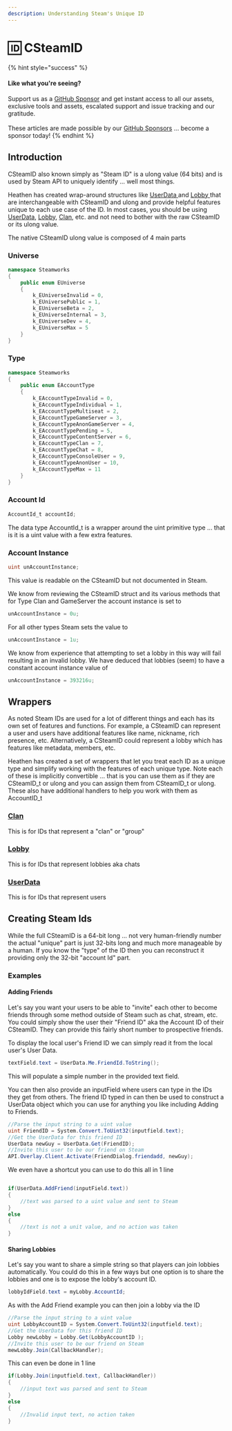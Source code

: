 ```yaml
---
description: Understanding Steam's Unique ID
---
```


# 🆔 CSteamID

{% hint style="success" %}
#### Like what you're seeing?

Support us as a [GitHub Sponsor](../../../become-a-sponsor/) and get instant access to all our assets, exclusive tools and assets, escalated support and issue tracking and our gratitude.\
\
These articles are made possible by our [GitHub Sponsors](../../../become-a-sponsor/) ... become a sponsor today!
{% endhint %}

## Introduction

CSteamID also known simply as "Steam ID" is a ulong value (64 bits) and is used by Steam API to uniquely identify ... well most things.&#x20;

Heathen has created wrap-around structures like [UserData ](../../../heathens-steamworks-complete/unity/data-layer/user-data.md)and [Lobby ](../../../heathens-steamworks-complete/unity/data-layer/lobby-data.md)that are interchangeable with CSteamID and ulong and provide helpful features unique to each use case of the ID. In most cases, you should be using [UserData](../../../heathens-steamworks-complete/unity/data-layer/user-data.md), [Lobby](../../../heathens-steamworks-complete/unity/data-layer/lobby-data.md), [Clan](../../../heathens-steamworks-complete/unity/data-layer/clan-data.md), etc. and not need to bother with the raw CSteamID or its ulong value.

The native CSteamID ulong value is composed of 4 main parts

### Universe

```csharp
namespace Steamworks
{
    public enum EUniverse
    {
        k_EUniverseInvalid = 0,
        k_EUniversePublic = 1,
        k_EUniverseBeta = 2,
        k_EUniverseInternal = 3,
        k_EUniverseDev = 4,
        k_EUniverseMax = 5
    }
}
```

### Type

```csharp
namespace Steamworks
{
    public enum EAccountType
    {
        k_EAccountTypeInvalid = 0,
        k_EAccountTypeIndividual = 1,
        k_EAccountTypeMultiseat = 2,
        k_EAccountTypeGameServer = 3,
        k_EAccountTypeAnonGameServer = 4,
        k_EAccountTypePending = 5,
        k_EAccountTypeContentServer = 6,
        k_EAccountTypeClan = 7,
        k_EAccountTypeChat = 8,
        k_EAccountTypeConsoleUser = 9,
        k_EAccountTypeAnonUser = 10,
        k_EAccountTypeMax = 11
    }
}
```

### Account Id

```csharp
AccountId_t accountId;
```

The data type AccountId\_t is a wrapper around the uint primitive type ... that is it is a uint value with a few extra features.

### Account Instance

```csharp
uint unAccountInstance;
```

This value is readable on the CSteamID but not documented in Steam.&#x20;

We know from reviewing the CSteamID struct and its various methods that for Type Clan and GameServer the account instance is set to&#x20;

```csharp
unAccountInstance = 0u;
```

For all other types Steam sets the value to&#x20;

```csharp
unAccountInstance = 1u;
```

We know from experience that attempting to set a lobby in this way will fail resulting in an invalid lobby. We have deduced that lobbies (seem) to have a constant account instance value of

```csharp
unAccountInstance = 393216u;
```

## Wrappers

As noted Steam IDs are used for a lot of different things and each has its own set of features and functions. For example, a CSteamID can represent a user and users have additional features like name, nickname, rich presence, etc. Alternatively, a CSteamID could represent a lobby which has features like metadata, members, etc.

Heathen has created a set of wrappers that let you treat each ID as a unique type and simplify working with the features of each unique type. Note each of these is implicitly convertible ... that is you can use them as if they are CSteamID\_t or ulong and you can assign them from CSteamID\_t or ulong. These also have additional handlers to help you work with them as AccountID\_t

### [Clan](../../../heathens-steamworks-complete/unity/data-layer/clan-data.md)

This is for IDs that represent a "clan" or "group"

### [Lobby](../../../heathens-steamworks-complete/unity/data-layer/lobby-data.md)

This is for IDs that represent lobbies aka chats

### [UserData](../../../heathens-steamworks-complete/unity/data-layer/user-data.md)

This is for IDs that represent users

## Creating Steam Ids

While the full CSteamID is a 64-bit long ... not very human-friendly number the actual "unique" part is just 32-bits long and much more manageable by a human. If you know the "type" of the ID then you can reconstruct it providing only the 32-bit "account Id" part.

### Examples

#### Adding Friends

Let's say you want your users to be able to "invite" each other to become friends through some method outside of Steam such as chat, stream, etc. You could simply show the user their "Friend ID" aka the Account ID of their CSteamID. They can provide this fairly short number to prospective friends.

To display the local user's Friend ID we can simply read it from the local user's User Data.

```csharp
textField.text = UserData.Me.FriendId.ToString();
```

This will populate a simple number in the provided text field.

You can then also provide an inputField where users can type in the IDs they get from others. The friend ID typed in can then be used to construct a UserData object which you can use for anything you like including Adding to Friends.

```csharp
//Parse the input string to a uint value
uint FriendID = System.Convert.ToUint32(inputfield.text);
//Get the UserData for this friend ID
UserData newGuy = UserData.Get(FriendID);
//Invite this user to be our friend on Steam
API.Overlay.Client.Activate(FriendDialog.friendadd, newGuy);
```

We even have a shortcut you can use to do this all in 1 line

```csharp

if(UserData.AddFriend(inputField.text))
{
    //text was parsed to a uint value and sent to Steam
}
else
{
    //text is not a unit value, and no action was taken
}
```

#### Sharing Lobbies

Let's say you want to share a simple string so that players can join lobbies automatically. You could do this in a few ways but one option is to share the lobbies and one is to expose the lobby's account ID.

```csharp
lobbyIdField.text = myLobby.AccountId;
```

As with the Add Friend example you can then join a lobby via the ID

```csharp
//Parse the input string to a uint value
uint LobbyAccountID = System.Convert.ToUint32(inputfield.text);
//Get the UserData for this friend ID
Lobby newLobby = Lobby.Get(LobbyAccountID );
//Invite this user to be our friend on Steam
mewLobby.Join(CallbackHandler);
```

This can even be done in 1 line

```csharp
if(Lobby.Join(inputfield.text, CallbackHandler))
{
    //input text was parsed and sent to Steam
}
else
{
    //Invalid input text, no action taken
}
```
